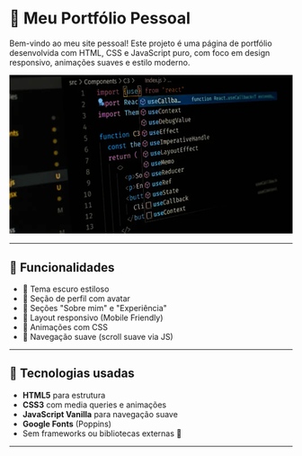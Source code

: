 # 🚀 Meu Portfólio Pessoal

Bem-vindo ao meu site pessoal! Este projeto é uma página de portfólio desenvolvida com HTML, CSS e JavaScript puro, com foco em design responsivo, animações suaves e estilo moderno.

![Screenshot do Portfólio](./assets/images/o-que-e-javascript-1.webp)

---

## 📌 Funcionalidades

- 🌙 Tema escuro estiloso
- 🧍 Seção de perfil com avatar
- 📖 Seções "Sobre mim" e "Experiência"
- 📱 Layout responsivo (Mobile Friendly)
- 🎯 Animações com CSS
- 🔗 Navegação suave (scroll suave via JS)

---

## 🧠 Tecnologias usadas

- **HTML5** para estrutura
- **CSS3** com media queries e animações
- **JavaScript Vanilla** para navegação suave
- **Google Fonts** (Poppins)
- Sem frameworks ou bibliotecas externas 🎉

---


